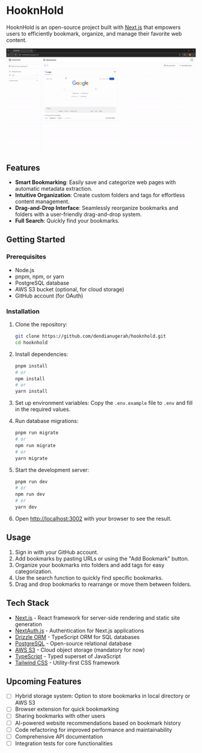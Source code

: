 # HooknHold

HooknHold is an open-source project built with [Next.js](https://nextjs.org/) that empowers users to efficiently bookmark, organize, and manage their favorite web content.

![HooknHold Preview](./public/image/hooknhold-preview.gif)

## Features

- **Smart Bookmarking**: Easily save and categorize web pages with automatic metadata extraction.
- **Intuitive Organization**: Create custom folders and tags for effortless content management.
- **Drag-and-Drop Interface**: Seamlessly reorganize bookmarks and folders with a user-friendly drag-and-drop system.
- **Full Search**: Quickly find your bookmarks.

## Getting Started

### Prerequisites

- Node.js
- pnpm, npm, or yarn
- PostgreSQL database
- AWS S3 bucket (optional, for cloud storage)
- GitHub account (for OAuth)

### Installation

1. Clone the repository:
   ```bash
   git clone https://github.com/dendianugerah/hooknhold.git
   cd hooknhold
   ```

2. Install dependencies:
   ```bash
   pnpm install
   # or
   npm install
   # or
   yarn install
   ```

3. Set up environment variables:
   Copy the `.env.example` file to `.env` and fill in the required values.

4. Run database migrations:
   ```bash
   pnpm run migrate
   # or
   npm run migrate
   # or
   yarn migrate
   ```

5. Start the development server:
   ```bash
   pnpm run dev
   # or
   npm run dev
   # or
   yarn dev
   ```

6. Open [http://localhost:3002](http://localhost:3002) with your browser to see the result.

## Usage

1. Sign in with your GitHub account.
2. Add bookmarks by pasting URLs or using the "Add Bookmark" button.
3. Organize your bookmarks into folders and add tags for easy categorization.
4. Use the search function to quickly find specific bookmarks.
5. Drag and drop bookmarks to rearrange or move them between folders.

## Tech Stack

- [Next.js](https://nextjs.org/) - React framework for server-side rendering and static site generation
- [NextAuth.js](https://next-auth.js.org/) - Authentication for Next.js applications
- [Drizzle ORM](https://orm.drizzle.team/) - TypeScript ORM for SQL databases
- [PostgreSQL](https://www.postgresql.org/) - Open-source relational database
- [AWS S3](https://aws.amazon.com/s3/) - Cloud object storage (mandatory for now)
- [TypeScript](https://www.typescriptlang.org/) - Typed superset of JavaScript
- [Tailwind CSS](https://tailwindcss.com/) - Utility-first CSS framework

## Upcoming Features

- [ ] Hybrid storage system: Option to store bookmarks in local directory or AWS S3
- [ ] Browser extension for quick bookmarking
- [ ] Sharing bookmarks with other users
- [ ] AI-powered website recommendations based on bookmark history
- [ ] Code refactoring for improved performance and maintainability
- [ ] Comprehensive API documentation
- [ ] Integration tests for core functionalities
